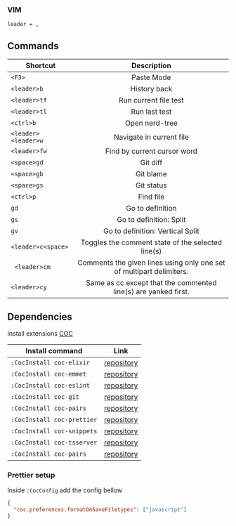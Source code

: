 ### VIM

`leader = ,`

## Commands

| Shortcut            |           Description            |
| ------------------- | :------------------------------: |
| `<F3>`              |            Paste Mode            |
| `<leader>b`         |           History back           |
| `<leader>tf`        |      Run current file test       |
| `<leader>tl`        |          Run last test           |
| `<ctrl>b`           |          Open nerd-tree          |
| `<leader><leader>w` |     Navigate in current file     |
| `<leader>fw`        |   Find by current cursor word    |
| `<space>gd`         |             Git diff             |
| `<space>gb`         |            Git blame             |
| `<space>gs`         |            Git status            |
| `<ctrl>p`           |            Find file             |
| `gd`                |         Go to definition         |
| `gs`                |     Go to definition: Split      |
| `gv`                | Go to definition: Vertical Split |
| `<leader>c<space>`  | Toggles the comment state of the selected line(s) |
|` <leader>cm`        | Comments the given lines using only one set of multipart delimiters. |
|`<leader>cy`         | Same as cc except that the commented line(s) are yanked first. |

## Dependencies

Install extensions [COC](https://github.com/neoclide/coc.nvim)

| Install command            |                          Link                          |
| -------------------------- | :----------------------------------------------------: |
| `:CocInstall coc-elixir`   | [repository](https://github.com/elixir-lsp/coc-elixir) |
| `:CocInstall coc-emmet`    |  [repository](https://github.com/neoclide/coc-emmet)   |
| `:CocInstall coc-eslint`   |  [repository](https://github.com/neoclide/coc-eslint)  |
| `:CocInstall coc-git`      |   [repository](https://github.com/neoclide/coc-git)    |
| `:CocInstall coc-pairs`    |  [repository](https://github.com/neoclide/coc-pairs)   |
| `:CocInstall coc-prettier` | [repository](https://github.com/neoclide/coc-prettier) |
| `:CocInstall coc-snippets` | [repository](https://github.com/neoclide/coc-snippets) |
| `:CocInstall coc-tsserver` | [repository](https://github.com/neoclide/coc-tsserver) |
| `:CocInstall coc-pairs`    | [repository](https://github.com/neoclide/coc-pairs)    |

### Prettier setup
Inside `:CocConfig` add the config bellow
```json
{
  "coc.preferences.formatOnSaveFiletypes": ["javascript"]
}
```
